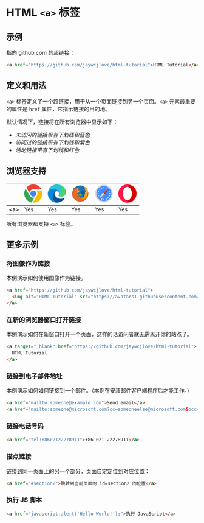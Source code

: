 HTML `<a>` 标签
===

## 示例

指向 github.com 的超链接：

```html
<a href="https://github.com/jaywcjlove/html-tutorial">HTML Tutorial</a>
```

## 定义和用法

`<a>` 标签定义了一个超链接，用于从一个页面链接到另一个页面。`<a>` 元素最重要的属性是 `href` 属性，它指示链接的目的地。

默认情况下，链接将在所有浏览器中显示如下：

- _未访问的链接带有下划线和蓝色_ <!--rehype:style=color: #0000ff; text-decoration: underline;-->
- _访问过的链接带有下划线和紫色_ <!--rehype:style=color: purple; text-decoration: underline;-->
- _活动链接带有下划线和红色_ <!--rehype:style=color: red; text-decoration: underline;-->


## 浏览器支持


| &nbsp; | ![chrome][1] | ![edge][2] | ![firefox][3] | ![safari][4] | ![opera][5] |
| ---- | ---- | ---- | ---- | ---- | ---- |
| __&lt;a&gt;__ | Yes | Yes | Yes | Yes | Yes |

所有浏览器都支持 `<a>` 标签。

## 更多示例

### 将图像作为链接

本例演示如何使用图像作为链接。

```html
<a href="https://github.com/jaywcjlove/html-tutorial">
  <img alt="HTML Tutorial" src="https://avatars1.githubusercontent.com/u/1680273?s=460&v=4" width="100" height="100">
</a>
```

### 在新的浏览器窗口打开链接

本例演示如何在新窗口打开一个页面，这样的话访问者就无需离开你的站点了。

```html
<a target="_blank" href="https://github.com/jaywcjlove/html-tutorial">
  HTML Tutorial
</a>
```

### 链接到电子邮件地址

本例演示如何如何链接到一个邮件。（本例在安装邮件客户端程序后才能工作。）

```html
<a href="mailto:someone@example.com">Send email</a>
<a href="mailto:someone@microsoft.com?cc=someoneelse@microsoft.com&bcc=andsomeoneelse2@microsoft.com&subject=Summer%20Party&body=You%20are%20invited%20to%20a%20big%20summer%20party!">发送邮件！</a>
```

### 链接电话号码

```html
<a href="tel:+8602122278911">+86 021-22278911</a>
```

### 描点链接

链接到同一页面上的另一个部分，页面自定定位到对应位置：

```html
<a href="#section2">跳转到当前页面的 id=section2 的位置</a>
```

### 执行 JS 脚本

```html
<a href="javascript:alert('Hello World!');">执行 JavaScript</a>
```

[1]: ../assets/chrome.svg
[2]: ../assets/edge.svg
[3]: ../assets/firefox.svg
[4]: ../assets/safari.svg
[5]: ../assets/opera.svg